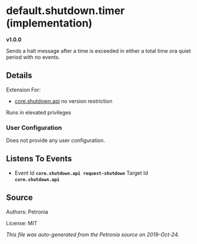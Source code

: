 # default.shutdown.timer (implementation)
**v1.0.0**

Sends a halt message after a time is exceeded in either a total time ora quiet period with no events.

## Details

Extension For:
* [core.shutdown.api](core.shutdown.api.md)
  no version restriction


Runs in elevated privileges

### User Configuration

Does not provide any user configuration.









## Listens To Events

* Event Id **`core.shutdown.api request-shutdown`**
  Target Id **`core.shutdown.api`**



## Source

Authors: Petronia

License: MIT

*This file was auto-generated from the Petronia source on 2019-Oct-24.*
